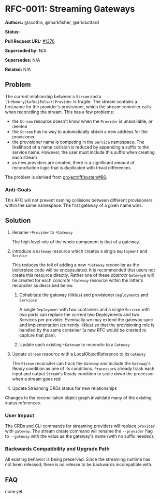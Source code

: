 # RFC-0011: Streaming Gateways

**Authors:** @scothis, @markfisher, @ericbottard

**Status:**

**Pull Request URL:** [#1376](https://github.com/projectriff/riff/pull/1376)

**Superseded by:** N/A

**Supersedes:** N/A

**Related:** N/A


## Problem

The current relationship between a `Stream` and a `(InMemory|Kafka|Pulsar)Provider` is fragile. The stream contains a hostname for the provider's provisioner, which the stream controller calls when reconciling the stream. This has a few problems:
- the `Stream` resource doesn't know when the `Provider` is unavailable, or deleted
- the `Stream` has no way to automatically obtain a new address for the provisioner
- the provisioner name is competing in the `Service` namespace. The likelihood of a name collision is reduced by appending a suffix to the service name. However, the user must include this suffix when creating each stream
- as new providers are created, there is a significant amount of reconciliation logic that is duplicated with trivial differences

The problem is derived from [projectriff/system#86](https://github.com/projectriff/system/issues/86).

### Anti-Goals

This RFC will not prevent naming collisions between different provisioners within the same namespace. The first gateway of a given name wins.

## Solution

1. Rename `*Provider` to `*Gateway`

   The high level role of the whole component is that of a gateway. 

1. Introduce a `Gateway` resource which creates a single `Deployment` and `Service`

   This reduces the toil of adding a new `*Gateway` reconciler as the boilerplate code will be encapsulated. It is recommended that users not create this resource directly. Rather one of these _abstract_ `Gateway`s will be created for each _concrete_ `*Gateway` resource within the latter's reconciler as described below.
   
   1. Cohabitate the gateway (liiklus) and provisioner `Deployment`s and `Service`s

      A single `Deployment` with two containers and a single `Service` with two ports can replace the current two Deployments and two Services per provider. Eventually we may extend the gateway spec and implementation (currently liiklus) so that the provisioning role is handled by the same container (a new RFC would be created to capture that plan).

   1. Update each existing `*Gateway` to reconcile to a `Gateway`

1. Update `Stream` resource with a LocalObjectReference to its `Gateway`

   The `Stream` reconciler can track the `Gateway` and include the `Gateway`'s Ready condition as one of its conditions. `Processor`s already track each input and output `Stream`'s Ready condition to scale down the processor when a stream goes red.

1. Update Streaming CRDs status for new relationships

  Changes to the reconciliation object graph invalidate many of the existing status references.

### User Impact

The CRDs and CLI commands for streaming providers will replace `provider` with `gateway`. The stream create command will rename the `--provider` flag to `--gateway` with the value as the gateway's name (with no suffix needed).

### Backwards Compatibility and Upgrade Path

All existing behavior is being preserved. Since the streaming runtime has not been released, there is no release to be backwards incompatible with.

## FAQ

none yet
